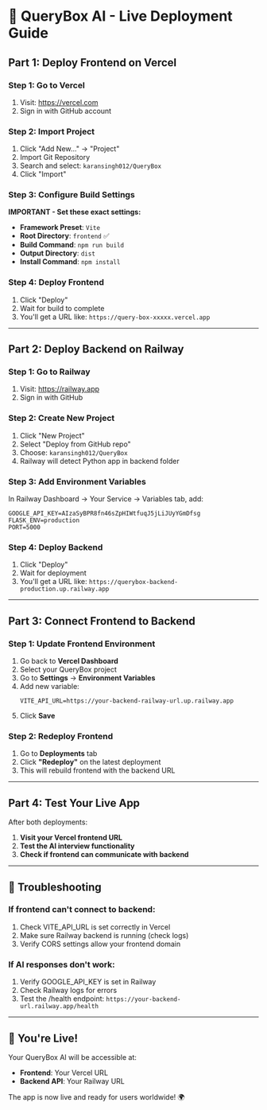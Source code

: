 # 🚀 QueryBox AI - Live Deployment Guide

## Part 1: Deploy Frontend on Vercel

### Step 1: Go to Vercel
1. Visit: https://vercel.com
2. Sign in with GitHub account

### Step 2: Import Project
1. Click "Add New..." → "Project"
2. Import Git Repository
3. Search and select: `karansingh012/QueryBox`
4. Click "Import"

### Step 3: Configure Build Settings
**IMPORTANT - Set these exact settings:**
- **Framework Preset**: `Vite`
- **Root Directory**: `frontend` ✅
- **Build Command**: `npm run build`
- **Output Directory**: `dist`
- **Install Command**: `npm install`

### Step 4: Deploy Frontend
1. Click "Deploy"
2. Wait for build to complete
3. You'll get a URL like: `https://query-box-xxxxx.vercel.app`

---

## Part 2: Deploy Backend on Railway

### Step 1: Go to Railway
1. Visit: https://railway.app
2. Sign in with GitHub

### Step 2: Create New Project
1. Click "New Project"
2. Select "Deploy from GitHub repo"
3. Choose: `karansingh012/QueryBox`
4. Railway will detect Python app in backend folder

### Step 3: Add Environment Variables
In Railway Dashboard → Your Service → Variables tab, add:

```
GOOGLE_API_KEY=AIzaSyBPR8fn46sZpHIWtfuqJ5jLiJUyYGmDfsg
FLASK_ENV=production
PORT=5000
```

### Step 4: Deploy Backend
1. Click "Deploy"
2. Wait for deployment
3. You'll get a URL like: `https://querybox-backend-production.up.railway.app`

---

## Part 3: Connect Frontend to Backend

### Step 1: Update Frontend Environment
1. Go back to **Vercel Dashboard**
2. Select your QueryBox project
3. Go to **Settings** → **Environment Variables**
4. Add new variable:
   ```
   VITE_API_URL=https://your-backend-railway-url.up.railway.app
   ```
5. Click **Save**

### Step 2: Redeploy Frontend
1. Go to **Deployments** tab
2. Click **"Redeploy"** on the latest deployment
3. This will rebuild frontend with the backend URL

---

## Part 4: Test Your Live App

After both deployments:
1. **Visit your Vercel frontend URL**
2. **Test the AI interview functionality**
3. **Check if frontend can communicate with backend**

---

## 🔧 Troubleshooting

### If frontend can't connect to backend:
1. Check VITE_API_URL is set correctly in Vercel
2. Make sure Railway backend is running (check logs)
3. Verify CORS settings allow your frontend domain

### If AI responses don't work:
1. Verify GOOGLE_API_KEY is set in Railway
2. Check Railway logs for errors
3. Test the /health endpoint: `https://your-backend-url.railway.app/health`

---

## 🎉 You're Live!

Your QueryBox AI will be accessible at:
- **Frontend**: Your Vercel URL
- **Backend API**: Your Railway URL

The app is now live and ready for users worldwide! 🌍
